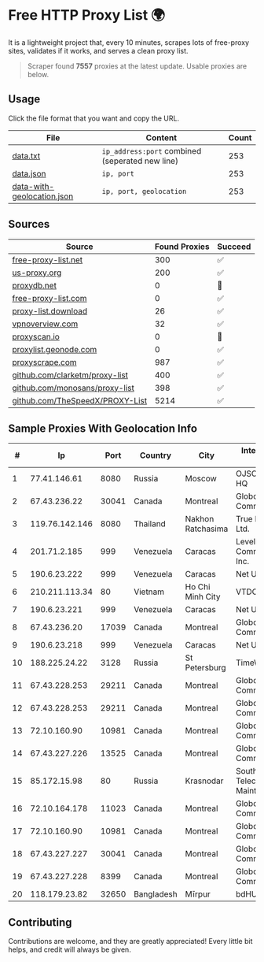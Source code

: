 
# Free HTTP Proxy List 🌍

It is a lightweight project that, every 10 minutes, scrapes lots of free-proxy sites, validates if it works, and serves a clean proxy list.


> Scraper found **7557** proxies at the latest update. Usable proxies are below.

## Usage

Click the file format that you want and copy the URL.


|File|Content|Count|
|----|-------|-----|
|[data.txt](https://raw.githubusercontent.com/themiralay/Proxy-List-World/master/data.txt)|`ip_address:port` combined (seperated new line)|253|
|[data.json](https://raw.githubusercontent.com/themiralay/Proxy-List-World/master/data.json)|`ip, port`|253|
|[data-with-geolocation.json](https://raw.githubusercontent.com/themiralay/Proxy-List-World/master/data-with-geolocation.json)|`ip, port, geolocation`|253|

## Sources

|Source|Found Proxies|Succeed|
|------|-------------|-------|
|[free-proxy-list.net](https://free-proxy-list.net)|300|✅|
|[us-proxy.org](https://www.us-proxy.org)|200|✅|
|[proxydb.net](http://proxydb.net)|0|🚫|
|[free-proxy-list.com](https://free-proxy-list.com/?page=&port=&type%5B%5D=http&type%5B%5D=https&up_time=0&search=Search)|0|✅|
|[proxy-list.download](https://www.proxy-list.download/HTTP)|26|✅|
|[vpnoverview.com](https://vpnoverview.com/privacy/anonymous-browsing/free-proxy-servers)|32|✅|
|[proxyscan.io](https://www.proxyscan.io)|0|🚫|
|[proxylist.geonode.com](https://proxylist.geonode.com/api/proxy-list?limit=300&page=1&sort_by=lastChecked&sort_type=desc&protocols=http,https)|0|✅|
|[proxyscrape.com](https://api.proxyscrape.com/v2/?request=displayproxies&protocol=http&timeout=10000&country=all&ssl=all&anonymity=all)|987|✅|
|[github.com/clarketm/proxy-list](https://raw.githubusercontent.com/clarketm/proxy-list/master/proxy-list-raw.txt)|400|✅|
|[github.com/monosans/proxy-list](https://raw.githubusercontent.com/monosans/proxy-list/main/proxies/http.txt)|398|✅|
|[github.com/TheSpeedX/PROXY-List](https://raw.githubusercontent.com/TheSpeedX/PROXY-List/master/http.txt)|5214|✅|


## Sample Proxies With Geolocation Info

|#|Ip|Port|Country|City|Internet Service Provider|
|-|--|----|-------|----|-------------------------|
|1|77.41.146.61|8080|Russia|Moscow|OJSC Vimpelcom HQ|
|2|67.43.236.22|30041|Canada|Montreal|GloboTech Communications|
|3|119.76.142.146|8080|Thailand|Nakhon Ratchasima|True Internet Co., Ltd.|
|4|201.71.2.185|999|Venezuela|Caracas|Level 3 Communications, Inc.|
|5|190.6.23.222|999|Venezuela|Caracas|Net Uno|
|6|210.211.113.34|80|Vietnam|Ho Chi Minh City|VTDC|
|7|190.6.23.221|999|Venezuela|Caracas|Net Uno|
|8|67.43.236.20|17039|Canada|Montreal|GloboTech Communications|
|9|190.6.23.218|999|Venezuela|Caracas|Net Uno|
|10|188.225.24.22|3128|Russia|St Petersburg|TimeWeb Co. LTD|
|11|67.43.228.253|29211|Canada|Montreal|GloboTech Communications|
|12|67.43.228.253|29211|Canada|Montreal|GloboTech Communications|
|13|72.10.160.90|10981|Canada|Montreal|GloboTech Communications|
|14|67.43.227.226|13525|Canada|Montreal|GloboTech Communications|
|15|85.172.15.98|80|Russia|Krasnodar|Southen Telecommunication Maintainer|
|16|72.10.164.178|11023|Canada|Montreal|GloboTech Communications|
|17|72.10.160.90|10981|Canada|Montreal|GloboTech Communications|
|18|67.43.227.227|30041|Canada|Montreal|GloboTech Communications|
|19|67.43.227.228|8399|Canada|Montreal|GloboTech Communications|
|20|118.179.23.82|32650|Bangladesh|Mīrpur|bdHUB|



## Contributing

Contributions are welcome, and they are greatly appreciated! Every
little bit helps, and credit will always be given.

